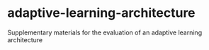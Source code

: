# adaptive-learning-architecture
Supplementary materials for the evaluation of an adaptive learning architecture
